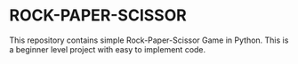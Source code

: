 # ROCK-PAPER-SCISSOR
This repository contains simple Rock-Paper-Scissor Game in Python. 
This is a beginner level project with easy to implement code.
